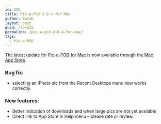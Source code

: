 ```yaml
---
id: 225
title: Pic-a-POD 2.0.4 for Mac
author: Sarah
layout: post
guid: /?p=225
permalink: /pic-a-pod-2-0-4-for-mac/
tags:
  - Pic-a-POD
---
```

The latest update for [Pic-a-POD for Mac][1] is now available through the <a href="http://itunes.apple.com/app/pic-a-pod/id477909802?mt=12&uo=4" target="_blank">Mac App Store</a>.

### Bug fix:

  * selecting an iPhoto pic from the Recent Desktops menu now works correctly.

### New features:

  * Better indication of downloads and when large pics are not yet available
  * Direct link to App Store in Help menu &#8211; please rate or review.

 [1]: http://www.picapod.com/